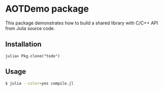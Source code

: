 # AOTDemo package

This package demonstrates how to build a shared library with C/C++ API from Julia source code.

## Installation

```julia-repl
julia> Pkg.clone("todo")
```

## Usage

```sh
$ julia --color=yes compile.jl
```
